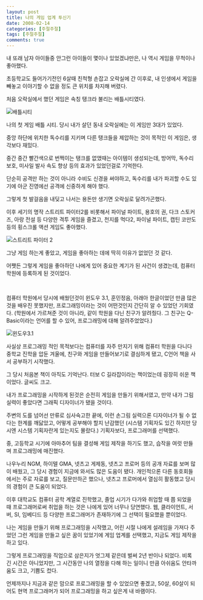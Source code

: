 ```yaml
---
layout: post
title: 나의 게임 업계 투신기
date: 2008-02-14
categories: [주절주절]
tags: [주절주절]
comments: true
---
```


내 또래 남자 아이들중 안그런 아이들이 몇이나 있었겠냐만은, 나 역시 게임을 무척이나 좋아했다.

초등학교도 들어가기전인 6살때 친척형 손잡고 오락실에 간 이후로, 내 인생에서 게임을 빼놓고 이야기할 수 없을 정도 큰 위치를 차지해 버렸다.

처음 오락실에서 했던 게임은 속칭 탱크라 불리는 배틀시티였다.

![배틀시티](../..../../blog/img/2008/battle_city.jpg)

나의 첫 게임 배틀 시티. 당시 내가 살던 동내 오락실에는 이 게임만 3대가 있었다.

중앙 하단에 위치한 독수리를 지키며 다른 탱크들을 제압하는 것이 목적인 이 게임은, 생각보다 재밌다.

중간 중간 빨간색으로 번쩍이는 탱크를 없앴때는 아이템이 생성되는데, 방어막, 독수리 보호, 미사일 발사 속도 향상 등의 효과가 있었던걸로 기억한다.

단순히 공격만 하는 것이 아니라 수비도 신경을 써야하고, 독수리를 내가 파괴할 수도 있기에 아군 진영에선 공격에 신중하게 해야 했다.


그렇게 첫 발걸음을 내딪고 나서는 용돈만 생기면 오락실로 달려가곤했다.


이후 세기의 명작 스트리트 파이터2를 비롯해서 파이널 파이트, 용호의 권, 다크 스토커즈, 아랑 전설 등 다양한 격투 게임을 즐겼고, 천지를 먹다2, 파이널 파이트, 캡틴 코만도 등의 횡스크롤 액션 게임도 좋아했다.

![스트리트 파이터 2](../..../../blog/img/2008/sf2.jpg)

그냥 게임 하는게 좋았고, 게임을 좋아하는 데에 딱히 이유가 없었던 것 같다.

어쨋든 그렇게 게임을 좋아하던 나에게 있어 중요한 계기가 된 사건이 생겼는데, 컴퓨터 학원에 등록하게 된 것이었다.

 

컴퓨터 학원에서 당시에 배웠던것이 윈도우 3.1, 훈민정음, 아래아 한글이었던 만큼 많은 것을 배우진 못했지만, 프로그래밍이라는 것이 어떤것인지 간단히 알 수 있었던 기회였다. (학원에서 가르쳐준 것이 아니라, 같이 학원을 다닌 친구가 알려줬다. 그 친구는 Q-Basic이라는 언어를 할 수 있어, 프로그래밍에 대해 알려주었었다.)

![윈도우3.1](../..../../blog/img/2008/win3.1.jpg)


사실상 프로그래밍 적인 목적보다는 컴퓨터를 자주 만지기 위해 컴퓨터 학원을 다니다 중학교 진학을 압둔 겨울에, 친구와 게임을 만들어보기로 결심하게 됐고, C언어 책을 사서 공부하기 시작했다.

그 당시 처음본 책이 아직도 기억난다. 터보 C 길라잡이라는 책이었는데 굉장히 쉬운 책이었다. 글씨도 크고.


내가 프로그래밍을 시작하게 된것은 순전히 게임을 만들기 위해서였고, 만약 내가 그림 실력이 좋았다면 그래픽 디자이너가 됐을 것이다.

주변의 도를 넘어선 만류로 심사숙고한 끝에, 이런 손그림 실력으론 디자이너가 될 수 없다는 한계를 깨닳았고, 어떻게 공부해야 할지 난감했던 (시스템 기획자도 있긴 하지만 당시엔 시스템 기획자란게 있는지도 몰랐다.) 기획자보다, 프로그래머를 선택했다.


중, 고등학교 시기에 아마추어 팀을 결성해 게임 제작을 하기도 했고, 습작을 여럿 만들며 프로그래밍에 매진했다.

나우누리 NGM, 하이텔 GMA, 넷츠고 게제동, 넷츠고 프로머 등의 공개 자료를 보며 많이 배웠고, 그 당시 경험이 지금에 와서도 많은 도움이 됐다.
개인적으론 다른 동호회들에서는 주로 자료를 보고, 질문만하곤 했으나, 넷츠고 프로머에서 열심히 활동했고 당시의 경험이 큰 도움이 되었다.


이후 대학교도 컴퓨터 공학 계열로 진학했고, 졸업 시기가 다가와 취업할 때 쯤 되었을 때 프로그래머로써 취업을 하는 것은 나에게 있어 너무나 당연했다. 웹, 클라이언트, 서버, SI, 임베디드 등 다양한 프로그래머가 존재하기에 그 선택이 필요했을 뿐이었다.


나는 게임을 만들기 위해 프로그래밍을 시작했고, 어린 시절 나에게 설레임을 가져다 주었던 그런 게임을 만들고 싶은 꿈이 있었기에 게임 업계를 선택했고, 지금도 게임 제작을 하고 있다.


그렇게 프로그래밍을 직업으로 삼은지가 엇그제 같은데 벌써 2년 반이나 되었다. 비록 긴 시간은 아니었지만, 그 시간동안 나의 열정을 다해 하는 일이니 만큼 아쉬움도 안타까움도 크고, 기쁨도 컸다.


언제까지나 지금과 같은 맘으로 프로그래밍을 할 수 있었으면 좋겠고, 50살, 60살이 되어도 현역 프로그래머가 되어 프로그래밍을 하고 싶은게 내 바램이다.